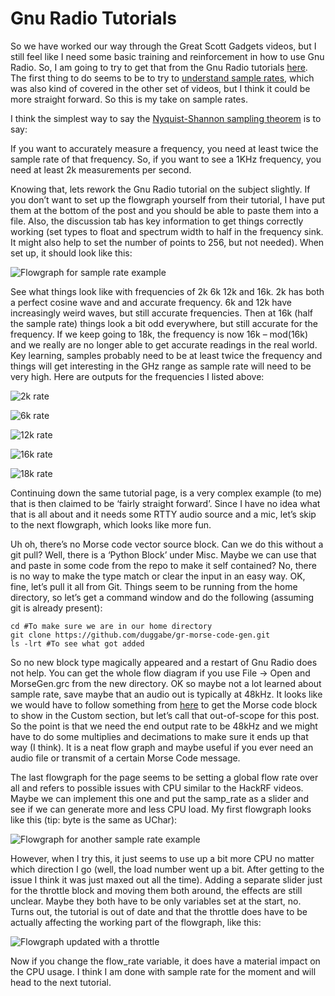# Gnu Radio Tutorials
So we have worked our way through the Great Scott Gadgets videos, but I still feel like I need some basic training and reinforcement in how to use Gnu Radio. So, I am going to try to get that from the Gnu Radio tutorials [here](https://wiki.gnuradio.org/index.php/Tutorials). The first thing to do seems to be to try to [understand sample rates](https://wiki.gnuradio.org/index.php/Sample_Rate_Tutorial), which was also kind of covered in the other set of videos, but I think it could be more straight forward. So this is my take on sample rates.

I think the simplest way to say the [Nyquist-Shannon sampling theorem](https://en.wikipedia.org/wiki/Nyquist%E2%80%93Shannon_sampling_theorem) is to say:

If you want to accurately measure a frequency, you need at least twice the sample rate of that frequency. So, if you want to see a 1KHz frequency, you need at least 2k measurements per second.

Knowing that, lets rework the Gnu Radio tutorial on the subject slightly. If you don’t want to set up the flowgraph yourself from their tutorial, I have put them at the bottom of the post and you should be able to paste them into a file. Also, the discussion tab has key information to get things correctly working (set types to float and spectrum width to half in the frequency sink. It might also help to set the number of points to 256, but not needed). When set up, it should look like this:

![Flowgraph for sample rate example](gradio8.png)

See what things look like with frequencies of 2k 6k 12k and 16k. 2k has both a perfect cosine wave and and accurate frequency. 6k and 12k have increasingly weird waves, but still accurate frequencies. Then at 16k (half the sample rate) things look a bit odd everywhere, but still accurate for the frequency. If we keep going to 18k, the frequency is now 16k – mod(16k) and we really are no longer able to get accurate readings in the real world. Key learning, samples probably need to be at least twice the frequency and things will get interesting in the GHz range as sample rate will need to be very high. Here are outputs for the frequencies I listed above:

![2k rate](gradio9a.png)

![6k rate](gradio9b.png)

![12k rate](gradio9c.png)

![16k rate](gradio9d.png)

![18k rate](gradio9e.png)

Continuing down the same tutorial page, is a very complex example (to me) that is then claimed to be ‘fairly straight forward’. Since I have no idea what that is all about and it needs some RTTY audio source and a mic, let’s skip to the next flowgraph, which looks like more fun.

Uh oh, there’s no Morse code vector source block. Can we do this without a git pull? Well, there is a ‘Python Block’ under Misc. Maybe we can use that and paste in some code from the repo to make it self contained? No, there is no way to make the type match or clear the input in an easy way. OK, fine, let’s pull it all from Git. Things seem to be running from the home directory, so let’s get a command window and do the following (assuming git is already present):
```
cd #To make sure we are in our home directory
git clone https://github.com/duggabe/gr-morse-code-gen.git
ls -lrt #To see what got added
```
So no new block type magically appeared and a restart of Gnu Radio does not help. You can get the whole flow diagram if you use File -> Open and MorseGen.grc from the new directory. OK so maybe not a lot learned about sample rate, save maybe that an audio out is typically at 48kHz. It looks like we would have to follow something from [here](https://wiki.gnuradio.org/index.php/OutOfTreeModules#Making_your_blocks_available_in_GRC) to get the Morse code block to show in the Custom section, but let’s call that out-of-scope for this post. So the point is that we need the end output rate to be 48kHz and we might have to do some multiplies and decimations to make sure it ends up that way (I think). It is a neat flow graph and maybe useful if you ever need an audio file or transmit of a certain Morse Code message.

The last flowgraph for the page seems to be setting a global flow rate over all and refers to possible issues with CPU similar to the HackRF videos. Maybe we can implement this one and put the samp_rate as a slider and see if we can generate more and less CPU load. My first flowgraph looks like this (tip: byte is the same as UChar):

![Flowgraph for another sample rate example](gradio10.png)

However, when I try this, it just seems to use up a bit more CPU no matter which direction I go (well, the load number went up a bit. After getting to the issue I think it was just maxed out all the time). Adding a separate slider just for the throttle block and moving them both around, the effects are still unclear. Maybe they both have to be only variables set at the start, no. Turns out, the tutorial is out of date and that the throttle does have to be actually affecting the working part of the flowgraph, like this:

![Flowgraph updated with a throttle](gradio11.png)

Now if you change the flow_rate variable, it does have a material impact on the CPU usage. I think I am done with sample rate for the moment and will head to the next tutorial.
